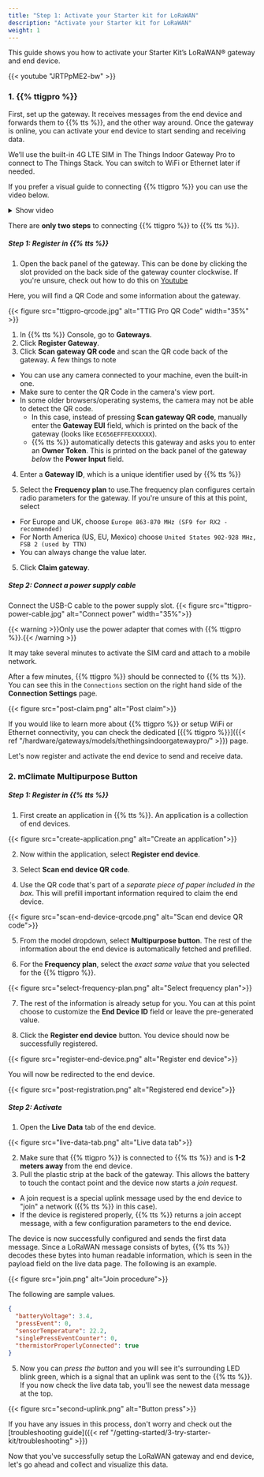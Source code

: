 ```yaml
---
title: "Step 1: Activate your Starter kit for LoRaWAN"
description: "Activate your Starter kit for LoRaWAN"
weight: 1
---
```


This guide shows you how to activate your Starter Kit’s LoRaWAN® gateway and end device.

<!--more-->

{{< youtube "JRTPpME2-bw" >}}

### 1. {{% ttigpro %}}

First, set up the gateway. It receives messages from the end device and forwards them to {{% tts %}}, and the other way around. Once the gateway is online, you can activate your end device to start sending and receiving data.

We’ll use the built-in 4G LTE SIM in The Things Indoor Gateway Pro to connect to The Things Stack. You can switch to WiFi or Ethernet later if needed.

If you prefer a visual guide to connecting {{% ttigpro %}} you can use the video below.

<details><summary>Show video</summary>
{{< youtube "vEYlTZ4XS-k" >}}
</details>

There are **only two steps** to connecting {{% ttigpro %}} to {{% tts %}}.

##### Step 1: Register in {{% tts %}}

1. Open the back panel of the gateway. This can be done by clicking the slot provided on the back side of the gateway counter clockwise. If you're unsure, check out how to do this on [Youtube](https://youtu.be/vEYlTZ4XS-k?t=109)

Here, you will find a QR Code and some information about the gateway.

{{< figure src="ttigpro-qrcode.jpg" alt="TTIG Pro QR Code" width="35%" >}}

1. In {{% tts %}} Console, go to **Gateways**.
2. Click **Register Gateway**.
3. Click **Scan gateway QR code** and scan the QR code back of the gateway. A few things to note

- You can use any camera connected to your machine, even the built-in one.
- Make sure to center the QR Code in the camera's view port.
- In some older browsers/operating systems, the camera may not be able to detect the QR code.
  - In this case, instead of pressing **Scan gateway QR code**, manually enter the **Gateway EUI** field, which is printed on the back of the gateway (looks like `EC656EFFFEXXXXXX`).
  - {{% tts %}} automatically detects this gateway and asks you to enter an **Owner Token**. This is printed on the back panel of the gateway _below_ the **Power Input** field.

4. Enter a **Gateway ID**, which is a unique identifier used by {{% tts %}}

5. Select the **Frequency plan** to use.The frequency plan configures certain radio parameters for the gateway. If you're unsure of this at this point, select

- For Europe and UK, choose `Europe 863-870 MHz (SF9 for RX2 - recommended)`
- For North America (US, EU, Mexico) choose `United States 902-928 MHz, FSB 2 (used by TTN)`
- You can always change the value later.

5. Click **Claim gateway**.

##### Step 2: Connect a power supply cable

Connect the USB-C cable to the power supply slot.
{{< figure src="ttigpro-power-cable.jpg" alt="Connect power"  width="35%">}}

{{< warning >}}Only use the power adapter that comes with {{% ttigpro %}}.{{< /warning >}}

It may take several minutes to activate the SIM card and attach to a mobile network.

After a few minutes, {{% ttigpro %}} should be connected to {{% tts %}}. You can see this in the `Connections` section on the right hand side of the **Connection Settings** page.

{{< figure src="post-claim.png" alt="Post claim">}}

If you would like to learn more about {{% ttigpro %}} or setup WiFi or Ethernet connectivity, you can check the dedicated [{{% ttigpro %}}]({{< ref "/hardware/gateways/models/thethingsindoorgatewaypro/" >}}) page.

Let's now register and activate the end device to send and receive data.

### 2. mClimate Multipurpose Button

##### Step 1: Register in {{% tts %}}

1. First create an application in {{% tts %}}. An application is a collection of end devices.

{{< figure src="create-application.png" alt="Create an application">}}

2. Now within the application, select **Register end device**.
3. Select **Scan end device QR code**.

4. Use the QR code that's part of a _separate piece of paper included in the box_. This will prefill important information required to claim the end device.

{{< figure src="scan-end-device-qrcode.png" alt="Scan end device QR code">}}

5. From the model dropdown, select **Multipurpose button**. The rest of the information about the end device is automatically fetched and prefilled.

6. For the **Frequency plan**, select the _exact same value_ that you selected for the {{% ttigpro %}}.

{{< figure src="select-frequency-plan.png" alt="Select frequency plan">}}

7. The rest of the information is already setup for you. You can at this point choose to customize the **End Device ID** field or leave the pre-generated value.

8. Click the **Register end device** button. You device should now be successfully registered.

{{< figure src="register-end-device.png" alt="Register end device">}}

You will now be redirected to the end device.

{{< figure src="post-registration.png" alt="Registered end device">}}

##### Step 2: Activate

1. Open the **Live Data** tab of the end device.

{{< figure src="live-data-tab.png" alt="Live data tab">}}

2. Make sure that {{% ttigpro %}} is connected to {{% tts %}} and is **1-2 meters away** from the end device.
3. Pull the plastic strip at the back of the gateway. This allows the battery to touch the contact point and the device now starts a _join request_.

- A join request is a special uplink message used by the end device to "join" a network ({{% tts %}} in this case).
- If the device is registered properly, {{% tts %}} returns a join accept message, with a few configuration parameters to the end device.

The device is now successfully configured and sends the first data message. Since a LoRaWAN message consists of bytes, {{% tts %}} decodes these bytes into human readable information, which is seen in the payload field on the live data page. The following is an example.

{{< figure src="join.png" alt="Join procedure">}}

The following are sample values.

```json
{
  "batteryVoltage": 3.4,
  "pressEvent": 0,
  "sensorTemperature": 22.2,
  "singlePressEventCounter": 0,
  "thermistorProperlyConnected": true
}
```

5. Now you can _press the button_ and you will see it's surrounding LED blink green, which is a signal that an uplink was sent to the {{% tts %}}. If you now check the live data tab, you'll see the newest data message at the top.

{{< figure src="second-uplink.png" alt="Button press">}}

If you have any issues in this process, don't worry and check out the
[troubleshooting guide]({{< ref "/getting-started/3-try-starter-kit/troubleshooting" >}})

Now that you've successfully setup the LoRaWAN gateway and end device, let's go ahead and collect and visualize this data.

